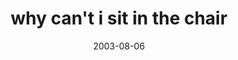 ---
layout: base.njk
title : 'why can&#39;t i sit in the chair' 
view_title : 'why can&#39;t i sit in the chair' 
year : '2003' 
date : '2003-08-06' 
img_file : '/drawing/whycantisitinthechair.png' 
html_file : 'whycantisitinthechair' 
next_html : 'ohmanihatethatmountain2.html' 
year_order : '128' 
permalink : "title/{{html_file}}.html"
---